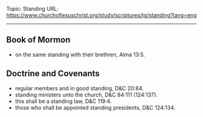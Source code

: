 Topic: Standing
URL: https://www.churchofjesuschrist.org/study/scriptures/tg/standing?lang=eng

---

## Book of Mormon

- on the same standing with their brethren, Alma 13:5.

## Doctrine and Covenants

- regular members and in good standing, D&C 20:84.
- standing ministers unto the church, D&C 84:111 (124:137).
- this shall be a standing law, D&C 119:4.
- those who shall be appointed standing presidents, D&C 124:134.

